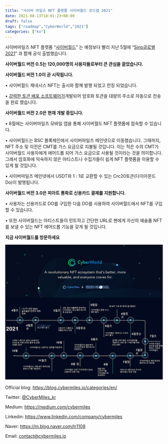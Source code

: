 ```yaml
---
title: "사이버 마일즈 NFT 플랫폼 사이버월드 로드맵 2021"
date: 2021-08-13T10:01:23+08:00
draft: false
tags: ["roadmap","CyberWorld","2021"] 
categories: ["ko"] 
---
```


사이버마일즈 NFT 플랫폼 “[사이버월드](https://cyberworld.finance/#/)” 는 예정보다 빨리  지난 5월에 “[Sino글로벌2021](https://blog.cybermiles.io/post/20210318-nft-exchange-sino-en/)” 과 함께 공식 출범했습니다.

**사이버월드 버전 0.5는 120,000명의 사용자들로부터 큰 관심을 끌었습니다.**


**사이버월드 버전 1.0이 곧 시작됩니다.**

• 사이버월드 제네시스 NFT는 출시와 함께 발행 되었고 런칭 되었습니다.

• [강력한 토큰 배포 소프트웨어가](https://blog.cybermiles.io/post/20210629-nft-01-en/)개발되어 암호화 토큰을 대량의 주소로 자동으로 전송을 완료 했습니다.

 
**사이버월드 버전 2.0은 현재 개발 중입니다.**

• 8월에는 사이버마일즈 모바일 앱을 통해 사이버월드 NFT 플랫폼에 접속할 수 있습니다.

• 사이버월드는 BSC 블록체인에서 사이버마일즈 메인넷으로 이동했습니다. 그때까지, NFT 주소 및 이전은 CMT를 가스 요금으로 지불될 것입니다. 이는 적은 수의 CMT가 사이버월드 사용자에게 에어드롭 되어 가스 요금으로 사용될 것이라는 것을 의미합니다. 그래서 암호화에 익숙하지 않은 아티스트나 수집가들이 쉽게 NFT 플랫폼을 이용할 수 있게 될 것입니다.

• 사이버마일즈 메인넷에서 USDT와 1 : 1로 교환할 수 있는 Crc20토큰(다이아몬드 Do)이 발행됩니다.


**사이버월드 버전 3.0은 피아트 통화로 신용카드 결제를 지원합니다.**

• 사용자는 신용카드로 DO를 구입한 다음 DO를 사용하여 사이버월드에서 NFT를 구입할 수 있습니다.

• 또한 사이버월드는 아티스트들이 민트하고 간단한 URL로 팬에게 자신의 예술품 NFT를 보낼 수 있는 NFT 에어드롭 기능을 갖게 될 것입니다.

****지금 사이버월드를 방문하세요****

![](/images/20210813-CyberWorld-roadmap.kr.png)

Official blog: https://blog.cybermiles.io/categories/en/

Twitter: [@CyberMiles_kr](https://twitter.com/cybermiles)
 
Medium: https://medium.com/cybermiles
 
Linkedin: https://www.linkedin.com/company/cybermiles

Naver: https://m.blog.naver.com/tr1108

Email: [contact@cybermiles.io](mailto:contact@cybermiles.io)

